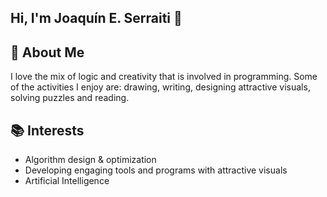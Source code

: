 ## Hi, I'm Joaquín E. Serraiti 👋

## 🌟 About Me

I love the mix of logic and creativity that is involved in programming. Some of the activities I enjoy are: drawing, writing, designing attractive visuals, solving puzzles and reading.

## 📚 Interests
- Algorithm design & optimization
- Developing engaging tools and programs with attractive visuals
- Artificial Intelligence

<!--
**Joaquin-E-Serraiti/Joaquin-E-Serraiti** is a ✨ _special_ ✨ repository because its `README.md` (this file) appears on your GitHub profile.

Here are some ideas to get you started:

- 🔭 I’m currently working on ...
- 🌱 I’m currently learning ...
- 👯 I’m looking to collaborate on ...
- 🤔 I’m looking for help with ...
- 💬 Ask me about ...
- 📫 How to reach me: ...
- 😄 Pronouns: ...
- ⚡ Fun fact: ...
-->
